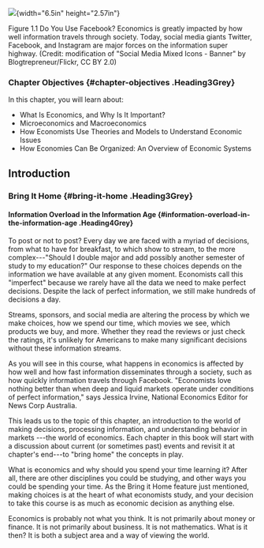 ![](media/rId20.jpeg){width="6.5in" height="2.57in"}

Figure 1.1 Do You Use Facebook? Economics is greatly impacted by how
well information travels through society. Today, social media giants
Twitter, Facebook, and Instagram are major forces on the information
super highway. (Credit: modification of \"Social Media Mixed Icons -
Banner\" by Blogtrepreneur/Flickr, CC BY 2.0)

### Chapter Objectives {#chapter-objectives .Heading3Grey}

In this chapter, you will learn about:

-   What Is Economics, and Why Is It Important?
-   Microeconomics and Macroeconomics
-   How Economists Use Theories and Models to Understand Economic Issues
-   How Economies Can Be Organized: An Overview of Economic Systems

## Introduction

### Bring It Home {#bring-it-home .Heading3Grey}

#### Information Overload in the Information Age {#information-overload-in-the-information-age .Heading4Grey}

To post or not to post? Every day we are faced with a myriad of
decisions, from what to have for breakfast, to which show to stream, to
the more complex---"Should I double major and add possibly another
semester of study to my education?" Our response to these choices
depends on the information we have available at any given moment.
Economists call this "imperfect" because we rarely have all the data we
need to make perfect decisions. Despite the lack of perfect information,
we still make hundreds of decisions a day.

Streams, sponsors, and social media are altering the process by which we
make choices, how we spend our time, which movies we see, which products
we buy, and more. Whether they read the reviews or just check the
ratings, it\'s unlikely for Americans to make many significant decisions
without these information streams.

As you will see in this course, what happens in economics is affected by
how well and how fast information disseminates through a society, such
as how quickly information travels through Facebook. "Economists love
nothing better than when deep and liquid markets operate under
conditions of perfect information," says Jessica Irvine, National
Economics Editor for News Corp Australia.

This leads us to the topic of this chapter, an introduction to the world
of making decisions, processing information, and understanding behavior
in markets ---the world of economics. Each chapter in this book will
start with a discussion about current (or sometimes past) events and
revisit it at chapter's end---to "bring home" the concepts in play.

What is economics and why should you spend your time learning it? After
all, there are other disciplines you could be studying, and other ways
you could be spending your time. As the Bring it Home feature just
mentioned, making choices is at the heart of what economists study, and
your decision to take this course is as much as economic decision as
anything else.

Economics is probably not what you think. It is not primarily about
money or finance. It is not primarily about business. It is not
mathematics. What is it then? It is both a subject area and a way of
viewing the world.
